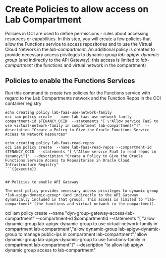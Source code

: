 # Create Policies to allow access on Lab Compartment 

Policies in OCI are used to define permissions - rules about accessing resources or capabilities. In this step, you will create a few policies that allow the Functions service to access repositories and to use the Virtual Cloud Network in the *lab-compartment*. An additional policy is created to provide necessary access privileges to dynamic group *lab-apigw-dynamic-group* (and indirectly to the API Gateway); this access is limited to *lab-compartment* (the functions and virtual network in the compartment)

## Policies to enable the Functions Services 

Run this command to create two policies for the Functions service with regard to the Lab Compartments network and the Function Repos in the OCI container registry
```
echo creating policy lab-faas-use-network-family
oci iam policy create  --name lab-faas-use-network-family --compartment-id $TENANCY_OCID  --statements "[ \"Allow service FaaS to use virtual-network-family in compartment lab-compartment\"]"  --description "Create a Policy to Give the Oracle Functions Service Access to Network Resources"

echo creating policy lab-faas-read-repos
oci iam policy create  --name lab-faas-read-repos --compartment-id $TENANCY_OCID  --statements "[ \"Allow service FaaS to read repos in tenancy\"]"  --description "Create a Policy to Give the Oracle Functions Service Access to Repositories in Oracle Cloud Infrastructure Registry"
```{{execute}}


## Policies to enable API Gateway

The next policy provides necessary access privileges to dynamic group *lab-apigw-dynamic-group* (and indirectly to the API Gateway dynamically included in that group). This access is limited to *lab-compartment* (the functions and virtual network in the compartment).

```
oci iam policy create  --name "dyn-group-gateway-access-lab-compartment" --compartment-id $compartmentId  --statements "[ \"allow dynamic-group lab-apigw-dynamic-group to use virtual-network-family in compartment lab-compartment\",\"allow dynamic-group lab-apigw-dynamic-group to manage public-ips in compartment lab-compartment\",\"allow dynamic-group lab-apigw-dynamic-group to use functions-family in compartment lab-compartment\"]" --description "to allow lab apigw dynamic group access to lab-compartment"
```{{execute}}


